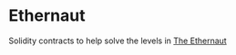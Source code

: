 # Ethernaut

Solidity contracts to help solve the levels in [The Ethernaut](https://ethernaut.openzeppelin.com)
